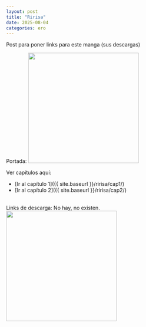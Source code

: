 ```yaml
---
layout: post
title: "Ririsa"
date: 2025-08-04
categories: ero
---
```

Post para poner links para este manga (sus descargas)

Portada:
<img src="{{ site.baseurl }}/assets/img/ririsa-cover.jpg" width="300">

Ver capítulos aquí:
  - [Ir al capítulo 1]({{ site.baseurl }}/ririsa/cap1/)
  - [Ir al capítulo 2]({{ site.baseurl }}/ririsa/cap2/)

<br>
Links de descarga:
No hay, no existen.
<br>
<img src="{{ site.baseurl }}/assets/img/nohaymeme.jpg" width="300">